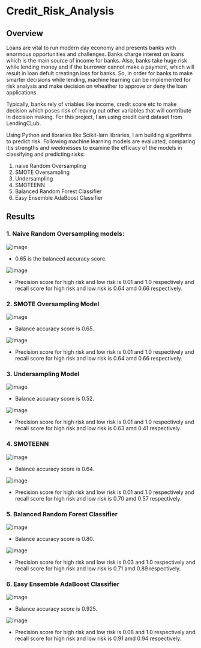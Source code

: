 # Credit_Risk_Analysis

## Overview

Loans are vital to run modern day economy and presents banks with enormous opportunities and challenges. Banks charge interest on loans which is the main source of income for banks. Also, banks take huge risk while lending money and if the burrower cannot make a payment, which will result in loan defult creatingn loss for banks. So, in order for banks to make smarter decisions while lending, machine learning can be implemented for risk analysis and make decision on wheather to approve or deny the loan applications.

Typically, banks rely of vriables like income, credit score etc to make decision which poses risk of leaving out other variables that will contribute in decision making. For this project, I am using credit card dataset from LendingCLub.

Using Python and libraries like Scikit-larn libraries, I am building algorithms to predict risk. Following machine learning models are evaluated, comparing it;s strengths and weeknesses to examine the efficacy of the models in classifying and predicting risks:

1. naive Random Oversampling
2. SMOTE Oversampling
3. Undersampling
4. SMOTEENN
5. Balanced Random Forest Classifier
6. Easy Ensemble AdaBoost Classifier

## Results

### 1. Naive Random Oversampling models:
![image](https://user-images.githubusercontent.com/67131400/105268267-806f6b00-5b57-11eb-8292-9dda02e8cfd3.png)

* 0.65 is the balanced accuracy score.

![image](https://user-images.githubusercontent.com/67131400/105269010-c678fe80-5b58-11eb-8ec5-b3c9ff72b361.png)

* Precision score for high risk and low risk is 0.01 and 1.0 respectively and recall score for high risk and low risk is 0.64 amd 0.66 respectively.

### 2. SMOTE Oversampling Model

![image](https://user-images.githubusercontent.com/67131400/105269424-823a2e00-5b59-11eb-8d04-c248e2bb83a0.png)

* Balance accuracy score is 0.65.

![image](https://user-images.githubusercontent.com/67131400/105269441-8b2aff80-5b59-11eb-9db7-035cdd6d35d5.png)

* Precision score for high risk and low risk is 0.01 and 1.0 respectively and recall score for high risk and low risk is 0.64 amd 0.66 respectively.

### 3. Undersampling Model

![image](https://user-images.githubusercontent.com/67131400/105269821-4e133d00-5b5a-11eb-9f9b-92001cc0c7a2.png)

* Balance accuracy score is 0.52.

![image](https://user-images.githubusercontent.com/67131400/105269838-54a1b480-5b5a-11eb-8f30-15f0a8935dfe.png)

* Precision score for high risk and low risk is 0.01 and 1.0 respectively and recall score for high risk and low risk is 0.63 amd 0.41 respectively.

### 4. SMOTEENN

![image](https://user-images.githubusercontent.com/67131400/105270137-e27d9f80-5b5a-11eb-9d7a-4993c85184fb.png)

* Balance accuracy score is 0.64.

![image](https://user-images.githubusercontent.com/67131400/105270165-ef01f800-5b5a-11eb-8a0b-ae7db0a2ecca.png)

* Precision score for high risk and low risk is 0.01 and 1.0 respectively and recall score for high risk and low risk is 0.70 amd 0.57 respectively.

### 5. Balanced Random Forest Classifier

![image](https://user-images.githubusercontent.com/67131400/105270387-499b5400-5b5b-11eb-8825-54d0d47aae71.png)


* Balance accuracy score is 0.80.

![image](https://user-images.githubusercontent.com/67131400/105270396-4ef89e80-5b5b-11eb-961e-1b256d7596db.png)

* Precision score for high risk and low risk is 0.03 and 1.0 respectively and recall score for high risk and low risk is 0.71 amd 0.89 respectively.

### 6.  Easy Ensemble AdaBoost Classifier


![image](https://user-images.githubusercontent.com/67131400/105270581-9f6ffc00-5b5b-11eb-9e87-65a51d607d27.png)


* Balance accuracy score is 0.925.

![image](https://user-images.githubusercontent.com/67131400/105270590-a434b000-5b5b-11eb-8681-4ab81e422cba.png)

* Precision score for high risk and low risk is 0.08 and 1.0 respectively and recall score for high risk and low risk is 0.91 amd 0.94 respectively.

